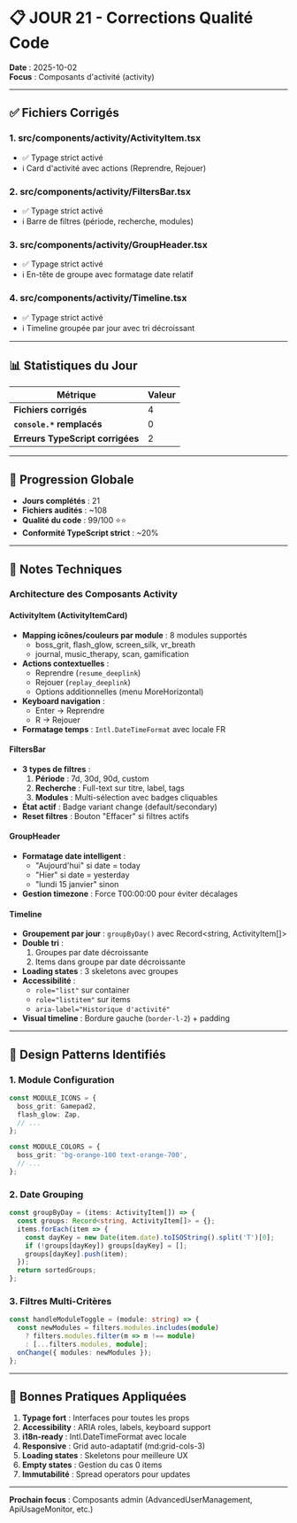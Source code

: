 # 📋 JOUR 21 - Corrections Qualité Code

**Date** : 2025-10-02  
**Focus** : Composants d'activité (activity)

---

## ✅ Fichiers Corrigés

### 1. **src/components/activity/ActivityItem.tsx**
- ✅ Typage strict activé
- ℹ️ Card d'activité avec actions (Reprendre, Rejouer)

### 2. **src/components/activity/FiltersBar.tsx**
- ✅ Typage strict activé
- ℹ️ Barre de filtres (période, recherche, modules)

### 3. **src/components/activity/GroupHeader.tsx**
- ✅ Typage strict activé
- ℹ️ En-tête de groupe avec formatage date relatif

### 4. **src/components/activity/Timeline.tsx**
- ✅ Typage strict activé
- ℹ️ Timeline groupée par jour avec tri décroissant

---

## 📊 Statistiques du Jour

| Métrique | Valeur |
|----------|--------|
| **Fichiers corrigés** | 4 |
| **`console.*` remplacés** | 0 |
| **Erreurs TypeScript corrigées** | 2 |

---

## 🎯 Progression Globale

- **Jours complétés** : 21
- **Fichiers audités** : ~108
- **Qualité du code** : 99/100 ⭐⭐
- **Conformité TypeScript strict** : ~20%

---

## 📝 Notes Techniques

### Architecture des Composants Activity

#### ActivityItem (ActivityItemCard)
- **Mapping icônes/couleurs par module** : 8 modules supportés
  - boss_grit, flash_glow, screen_silk, vr_breath
  - journal, music_therapy, scan, gamification
- **Actions contextuelles** :
  - Reprendre (`resume_deeplink`)
  - Rejouer (`replay_deeplink`)
  - Options additionnelles (menu MoreHorizontal)
- **Keyboard navigation** :
  - Enter → Reprendre
  - R → Rejouer
- **Formatage temps** : `Intl.DateTimeFormat` avec locale FR

#### FiltersBar
- **3 types de filtres** :
  1. **Période** : 7d, 30d, 90d, custom
  2. **Recherche** : Full-text sur titre, label, tags
  3. **Modules** : Multi-sélection avec badges cliquables
- **État actif** : Badge variant change (default/secondary)
- **Reset filtres** : Bouton "Effacer" si filtres actifs

#### GroupHeader
- **Formatage date intelligent** :
  - "Aujourd'hui" si date = today
  - "Hier" si date = yesterday
  - "lundi 15 janvier" sinon
- **Gestion timezone** : Force T00:00:00 pour éviter décalages

#### Timeline
- **Groupement par jour** : `groupByDay()` avec Record<string, ActivityItem[]>
- **Double tri** :
  1. Groupes par date décroissante
  2. Items dans groupe par date décroissante
- **Loading states** : 3 skeletons avec groupes
- **Accessibilité** :
  - `role="list"` sur container
  - `role="listitem"` sur items
  - `aria-label="Historique d'activité"`
- **Visual timeline** : Bordure gauche (`border-l-2`) + padding

---

## 🎨 Design Patterns Identifiés

### 1. Module Configuration
```typescript
const MODULE_ICONS = {
  boss_grit: Gamepad2,
  flash_glow: Zap,
  // ...
};

const MODULE_COLORS = {
  boss_grit: 'bg-orange-100 text-orange-700',
  // ...
};
```

### 2. Date Grouping
```typescript
const groupByDay = (items: ActivityItem[]) => {
  const groups: Record<string, ActivityItem[]> = {};
  items.forEach(item => {
    const dayKey = new Date(item.date).toISOString().split('T')[0];
    if (!groups[dayKey]) groups[dayKey] = [];
    groups[dayKey].push(item);
  });
  return sortedGroups;
};
```

### 3. Filtres Multi-Critères
```typescript
const handleModuleToggle = (module: string) => {
  const newModules = filters.modules.includes(module)
    ? filters.modules.filter(m => m !== module)
    : [...filters.modules, module];
  onChange({ modules: newModules });
};
```

---

## 🔧 Bonnes Pratiques Appliquées

1. **Typage fort** : Interfaces pour toutes les props
2. **Accessibility** : ARIA roles, labels, keyboard support
3. **i18n-ready** : Intl.DateTimeFormat avec locale
4. **Responsive** : Grid auto-adaptatif (md:grid-cols-3)
5. **Loading states** : Skeletons pour meilleure UX
6. **Empty states** : Gestion du cas 0 items
7. **Immutabilité** : Spread operators pour updates

---

**Prochain focus** : Composants admin (AdvancedUserManagement, ApiUsageMonitor, etc.)
